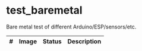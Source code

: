 # test_baremetal
Bare metal test of different Arduino/ESP/sensors/etc. 

| # | Image | Status | Description |
| --- | --- | --- | --- |
